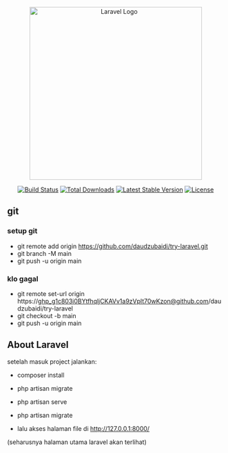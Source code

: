 <p align="center"><a href="https://laravel.com" target="_blank"><img src="https://raw.githubusercontent.com/laravel/art/master/logo-lockup/5%20SVG/2%20CMYK/1%20Full%20Color/laravel-logolockup-cmyk-red.svg" width="400" alt="Laravel Logo"></a></p>

<p align="center">
<a href="https://github.com/laravel/framework/actions"><img src="https://github.com/laravel/framework/workflows/tests/badge.svg" alt="Build Status"></a>
<a href="https://packagist.org/packages/laravel/framework"><img src="https://img.shields.io/packagist/dt/laravel/framework" alt="Total Downloads"></a>
<a href="https://packagist.org/packages/laravel/framework"><img src="https://img.shields.io/packagist/v/laravel/framework" alt="Latest Stable Version"></a>
<a href="https://packagist.org/packages/laravel/framework"><img src="https://img.shields.io/packagist/l/laravel/framework" alt="License"></a>
</p>

## git

### setup git

-   git remote add origin https://github.com/daudzubaidi/try-laravel.git
-   git branch -M main
-   git push -u origin main

### klo gagal

-   git remote set-url origin https://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@github.com/daudzubaidi/try-laravel
-   git checkout -b main
-   git push -u origin main

## About Laravel

setelah masuk project jalankan:

-   composer install
-   php artisan migrate
-   php artisan serve
-   php artisan migrate

-   lalu akses halaman file di http://127.0.0.1:8000/

(seharusnya halaman utama laravel akan terlihat)
